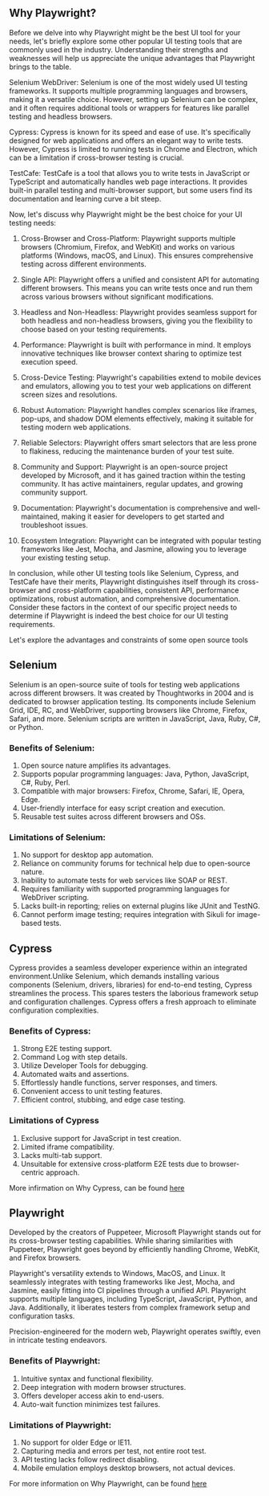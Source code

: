 ## Why Playwright?

Before we delve into why Playwright might be the best UI tool for your needs, let's briefly explore some other popular UI testing tools that are commonly used in the industry. Understanding their strengths and weaknesses will help us appreciate the unique advantages that Playwright brings to the table.

Selenium WebDriver: Selenium is one of the most widely used UI testing frameworks. It supports multiple programming languages and browsers, making it a versatile choice. However, setting up Selenium can be complex, and it often requires additional tools or wrappers for features like parallel testing and headless browsers.

Cypress: Cypress is known for its speed and ease of use. It's specifically designed for web applications and offers an elegant way to write tests. However, Cypress is limited to running tests in Chrome and Electron, which can be a limitation if cross-browser testing is crucial.

TestCafe: TestCafe is a tool that allows you to write tests in JavaScript or TypeScript and automatically handles web page interactions. It provides built-in parallel testing and multi-browser support, but some users find its documentation and learning curve a bit steep.

Now, let's discuss why Playwright might be the best choice for your UI testing needs:

1. Cross-Browser and Cross-Platform: Playwright supports multiple browsers (Chromium, Firefox, and WebKit) and works on various platforms (Windows, macOS, and Linux). This ensures comprehensive testing across different environments.

2. Single API: Playwright offers a unified and consistent API for automating different browsers. This means you can write tests once and run them across various browsers without significant modifications.

3. Headless and Non-Headless: Playwright provides seamless support for both headless and non-headless browsers, giving you the flexibility to choose based on your testing requirements.

4. Performance: Playwright is built with performance in mind. It employs innovative techniques like browser context sharing to optimize test execution speed.

5. Cross-Device Testing: Playwright's capabilities extend to mobile devices and emulators, allowing you to test your web applications on different screen sizes and resolutions.

6. Robust Automation: Playwright handles complex scenarios like iframes, pop-ups, and shadow DOM elements effectively, making it suitable for testing modern web applications.

7. Reliable Selectors: Playwright offers smart selectors that are less prone to flakiness, reducing the maintenance burden of your test suite.

8. Community and Support: Playwright is an open-source project developed by Microsoft, and it has gained traction within the testing community. It has active maintainers, regular updates, and growing community support.

9. Documentation: Playwright's documentation is comprehensive and well-maintained, making it easier for developers to get started and troubleshoot issues.

10. Ecosystem Integration: Playwright can be integrated with popular testing frameworks like Jest, Mocha, and Jasmine, allowing you to leverage your existing testing setup.

In conclusion, while other UI testing tools like Selenium, Cypress, and TestCafe have their merits, Playwright distinguishes itself through its cross-browser and cross-platform capabilities, consistent API, performance optimizations, robust automation, and comprehensive documentation. Consider these factors in the context of our specific project needs to determine if Playwright is indeed the best choice for our UI testing requirements.

Let's explore the advantages and constraints of some open source tools

## Selenium

Selenium is an open-source suite of tools for testing web applications across different browsers. It was created by Thoughtworks in 2004 and is dedicated to browser application testing. Its components include Selenium Grid, IDE, RC, and WebDriver, supporting browsers like Chrome, Firefox, Safari, and more. Selenium scripts are written in JavaScript, Java, Ruby, C#, or Python.

### Benefits of Selenium:

1. Open source nature amplifies its advantages.
2. Supports popular programming languages: Java, Python, JavaScript, C#, Ruby, Perl.
3. Compatible with major browsers: Firefox, Chrome, Safari, IE, Opera, Edge.
4. User-friendly interface for easy script creation and execution.
5. Reusable test suites across different browsers and OSs.

### Limitations of Selenium:

1. No support for desktop app automation.
2. Reliance on community forums for technical help due to open-source nature.
3. Inability to automate tests for web services like SOAP or REST.
4. Requires familiarity with supported programming languages for WebDriver scripting.
5. Lacks built-in reporting; relies on external plugins like JUnit and TestNG.
6. Cannot perform image testing; requires integration with Sikuli for image-based tests.

## Cypress

Cypress provides a seamless developer experience within an integrated environment.Unlike Selenium, which demands installing various components (Selenium, drivers, libraries) for end-to-end testing, Cypress streamlines the process. This spares testers the laborious framework setup and configuration challenges. Cypress offers a fresh approach to eliminate configuration complexities.

### Benefits of Cypress:

1. Strong E2E testing support.
2. Command Log with step details.
3. Utilize Developer Tools for debugging.
4. Automated waits and assertions.
5. Effortlessly handle functions, server responses, and timers.
6. Convenient access to unit testing features.
7. Efficient control, stubbing, and edge case testing.

### Limitations of Cypress

1. Exclusive support for JavaScript in test creation.
2. Limited iframe compatibility.
3. Lacks multi-tab support.
4. Unsuitable for extensive cross-platform E2E tests due to browser-centric approach.

More infirmation on Why Cypress, can be found [here](https://docs.cypress.io/guides/overview/why-cypress)

## Playwright

Developed by the creators of Puppeteer, Microsoft Playwright stands out for its cross-browser testing capabilities. While sharing similarities with Puppeteer, Playwright goes beyond by efficiently handling Chrome, WebKit, and Firefox browsers.

Playwright's versatility extends to Windows, MacOS, and Linux. It seamlessly integrates with testing frameworks like Jest, Mocha, and Jasmine, easily fitting into CI pipelines through a unified API. Playwright supports multiple languages, including TypeScript, JavaScript, Python, and Java. Additionally, it liberates testers from complex framework setup and configuration tasks.

Precision-engineered for the modern web, Playwright operates swiftly, even in intricate testing endeavors.

### Benefits of Playwright:

1. Intuitive syntax and functional flexibility.
2. Deep integration with modern browser structures.
3. Offers developer access akin to end-users.
4. Auto-wait function minimizes test failures.

### Limitations of Playwright:

1. No support for older Edge or IE11.
2. Capturing media and errors per test, not entire root test.
3. API testing lacks follow redirect disabling.
4. Mobile emulation employs desktop browsers, not actual devices.

For more information on Why Playwright, can be found [here](https://playwright.dev/docs/why-playwright)
